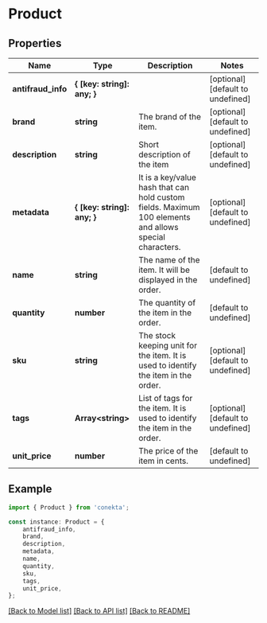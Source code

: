 # Product


## Properties

Name | Type | Description | Notes
------------ | ------------- | ------------- | -------------
**antifraud_info** | **{ [key: string]: any; }** |  | [optional] [default to undefined]
**brand** | **string** | The brand of the item. | [optional] [default to undefined]
**description** | **string** | Short description of the item | [optional] [default to undefined]
**metadata** | **{ [key: string]: any; }** | It is a key/value hash that can hold custom fields. Maximum 100 elements and allows special characters. | [optional] [default to undefined]
**name** | **string** | The name of the item. It will be displayed in the order. | [default to undefined]
**quantity** | **number** | The quantity of the item in the order. | [default to undefined]
**sku** | **string** | The stock keeping unit for the item. It is used to identify the item in the order. | [optional] [default to undefined]
**tags** | **Array&lt;string&gt;** | List of tags for the item. It is used to identify the item in the order. | [optional] [default to undefined]
**unit_price** | **number** | The price of the item in cents. | [default to undefined]

## Example

```typescript
import { Product } from 'conekta';

const instance: Product = {
    antifraud_info,
    brand,
    description,
    metadata,
    name,
    quantity,
    sku,
    tags,
    unit_price,
};
```

[[Back to Model list]](../README.md#documentation-for-models) [[Back to API list]](../README.md#documentation-for-api-endpoints) [[Back to README]](../README.md)
